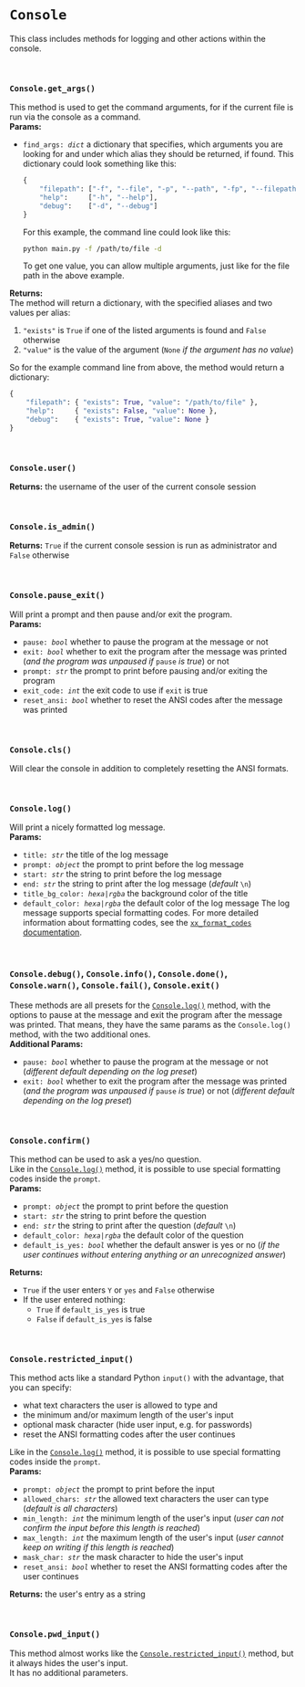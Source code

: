 # `Console`
This class includes methods for logging and other actions within the console.

<br>

### `Console.get_args()`

This method is used to get the command arguments, for if the current file is run via the console as a command.<br>
**Params:**<br>
- <code>find_args: *dict*</code> a dictionary that specifies, which arguments you are looking for and under which alias they should be returned, if found. This dictionary could look something like this:
  ```python
  {
      "filepath": ["-f", "--file", "-p", "--path", "-fp", "--filepath", "--file-path"],
      "help":     ["-h", "--help"],
      "debug":    ["-d", "--debug"]
  }
  ```
  For this example, the command line could look like this:
  ```bash
  python main.py -f /path/to/file -d
  ```
  To get one value, you can allow multiple arguments, just like for the file path in the above example.

**Returns:**<br>
The method will return a dictionary, with the specified aliases and two values per alias:
1. `"exists"` is `True`  if one of the listed arguments is found and `False` otherwise
2. `"value"` is the value of the argument (`None` *if the argument has no value*)

So for the example command line from above, the method would return a dictionary:
```python
{
    "filepath": { "exists": True, "value": "/path/to/file" },
    "help":     { "exists": False, "value": None },
    "debug":    { "exists": True, "value": None }
}
```

<br>

### `Console.user()`

**Returns:** the username of the user of the current console session

<br>

### `Console.is_admin()`

**Returns:** `True` if the current console session is run as administrator and `False` otherwise

<br>

### `Console.pause_exit()`

Will print a prompt and then pause and/or exit the program.<br>
**Params:**
- <code>pause: *bool*</code> whether to pause the program at the message or not
- <code>exit: *bool*</code> whether to exit the program after the message was printed (*and the program was unpaused if* `pause` *is true*) or not
- <code>prompt: *str*</code> the prompt to print before pausing and/or exiting the program
- <code>exit_code: *int*</code> the exit code to use if `exit` is true
- <code>reset_ansi: *bool*</code> whether to reset the ANSI codes after the message was printed

<br>

### `Console.cls()`

Will clear the console in addition to completely resetting the ANSI formats.

<br>

### <span id="cmd-log">`Console.log()`</span>

Will print a nicely formatted log message.<br>
**Params:**
- <code>title: *str*</code> the title of the log message
- <code>prompt: *object*</code> the prompt to print before the log message
- <code>start: *str*</code> the string to print before the log message
- <code>end: *str*</code> the string to print after the log message (*default* `\n`)
- <code>title_bg_color: *hexa*|*rgba*</code> the background color of the title
- <code>default_color: *hexa*|*rgba*</code> the default color of the log message
The log message supports special formatting codes. For more detailed information about formatting codes, see the [`xx_format_codes` documentation](https://github.com/XulbuX-dev/PythonLibraryXulbuX/wiki/xx_format_codes).

<br>

### `Console.debug()`, `Console.info()`, `Console.done()`, `Console.warn()`, `Console.fail()`, `Console.exit()`

These methods are all presets for the [`Console.log()`](#cmd-log) method, with the options to pause at the message and exit the program after the message was printed. That means, they have the same params as the `Console.log()` method, with the two additional ones.<br>
**Additional Params:**
- <code>pause: *bool*</code> whether to pause the program at the message or not (*different default depending on the log preset*)
- <code>exit: *bool*</code> whether to exit the program after the message was printed (*and the program was unpaused if* `pause` *is true*) or not (*different default depending on the log preset*)

<br>

### `Console.confirm()`

This method can be used to ask a yes/no question.<br>
Like in the [`Console.log()`](#cmd-log) method, it is possible to use special formatting codes inside the `prompt`.<br>
**Params:**
- <code>prompt: *object*</code> the prompt to print before the question
- <code>start: *str*</code> the string to print before the question
- <code>end: *str*</code> the string to print after the question (*default* `\n`)
- <code>default_color: *hexa*|*rgba*</code> the default color of the question
- <code>default_is_yes: *bool*</code> whether the default answer is yes or no (*if the user continues without entering anything or an unrecognized answer*)

**Returns:**
- `True` if the user enters `Y` or `yes` and `False` otherwise
- If the user entered nothing:
  - `True` if `default_is_yes` is true
  - `False` if `default_is_yes` is false

<br>

### <span id="cmd-restrictedinput">`Console.restricted_input()`</span>

This method acts like a standard Python `input()` with the advantage, that you can specify:
- what text characters the user is allowed to type and
- the minimum and/or maximum length of the user's input
- optional mask character (hide user input, e.g. for passwords)
- reset the ANSI formatting codes after the user continues

Like in the [`Console.log()`](#cmd-log) method, it is possible to use special formatting codes inside the `prompt`.<br>
**Params:**
- <code>prompt: *object*</code> the prompt to print before the input
- <code>allowed_chars: *str*</code> the allowed text characters the user can type (*default is all characters*)
- <code>min_length: *int*</code> the minimum length of the user's input (*user can not confirm the input before this length is reached*)
- <code>max_length: *int*</code> the maximum length of the user's input (*user cannot keep on writing if this length is reached*)
- <code>mask_char: *str*</code> the mask character to hide the user's input
- <code>reset_ansi: *bool*</code> whether to reset the ANSI formatting codes after the user continues

**Returns:** the user's entry as a string

<br>

### `Console.pwd_input()`
This method almost works like the [`Console.restricted_input()`](#cmd-restrictedinput) method, but it always hides the user's input.<br>
It has no additional parameters.